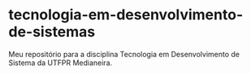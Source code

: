 # tecnologia-em-desenvolvimento-de-sistemas
Meu repositório para a disciplina Tecnologia em Desenvolvimento de Sistema da UTFPR Medianeira.
